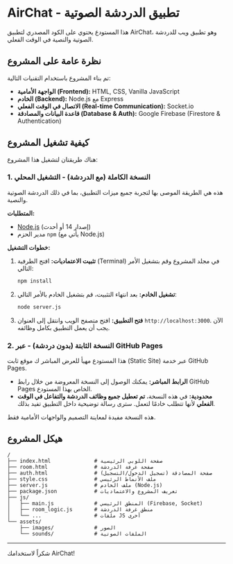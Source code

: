 # AirChat - تطبيق الدردشة الصوتية

هذا المستودع يحتوي على الكود المصدري لتطبيق AirChat، وهو تطبيق ويب للدردشة الصوتية والنصية في الوقت الفعلي.

## نظرة عامة على المشروع

تم بناء المشروع باستخدام التقنيات التالية:
- **الواجهة الأمامية (Frontend):** HTML, CSS, Vanilla JavaScript
- **الخادم (Backend):** Node.js مع Express
- **الاتصال في الوقت الفعلي (Real-time Communication):** Socket.io
- **قاعدة البيانات والمصادقة (Database & Auth):** Google Firebase (Firestore & Authentication)

## كيفية تشغيل المشروع

هناك طريقتان لتشغيل هذا المشروع:

### 1. النسخة الكاملة (مع الدردشة) - التشغيل المحلي

هذه هي الطريقة الموصى بها لتجربة جميع ميزات التطبيق، بما في ذلك الدردشة الصوتية والنصية.

**المتطلبات:**
- [Node.js](https://nodejs.org/) (إصدار 14 أو أحدث)
- مدير الحزم `npm` (يأتي مع Node.js)

**خطوات التشغيل:**
1.  **تثبيت الاعتماديات:**
    افتح الطرفية (Terminal) في مجلد المشروع وقم بتشغيل الأمر التالي:
    ```bash
    npm install
    ```

2.  **تشغيل الخادم:**
    بعد انتهاء التثبيت، قم بتشغيل الخادم بالأمر التالي:
    ```bash
    node server.js
    ```

3.  **فتح التطبيق:**
    افتح متصفح الويب وانتقل إلى العنوان `http://localhost:3000`. الآن يجب أن يعمل التطبيق بكامل وظائفه.

### 2. النسخة الثابتة (بدون دردشة) - عبر GitHub Pages

هذا المستودع مهيأ للعرض المباشر ك موقع ثابت (Static Site) عبر خدمة GitHub Pages.

- **الرابط المباشر:** يمكنك الوصول إلى النسخة المعروضة من خلال رابط GitHub Pages الخاص بهذا المستودع.
- **محدودية:** في هذه النسخة، **تم تعطيل جميع وظائف الدردشة والتفاعل في الوقت الفعلي** لأنها تتطلب خادمًا لتعمل. سترى رسالة توضيحية داخل التطبيق تفيد بذلك.

هذه النسخة مفيدة لمعاينة التصميم والواجهات الأمامية فقط.

## هيكل المشروع

```
/
├── index.html              # صفحة اللوبي الرئيسية
├── room.html               # صفحة غرفة الدردشة
├── auth.html               # صفحة المصادقة (تسجيل الدخول/التسجيل)
├── style.css               # ملف الأنماط الرئيسي
├── server.js               # ملف الخادم (Node.js)
├── package.json            # تعريف المشروع والاعتماديات
├── js/
│   ├── main.js             # المنطق الرئيسي (Firebase, Socket)
│   ├── room_logic.js       # منطق غرفة الدردشة
│   └── ...                 # ملفات JS أخرى
└── assets/
    ├── images/             # الصور
    └── sounds/             # الملفات الصوتية
```

---
شكراً لاستخدامك AirChat!

